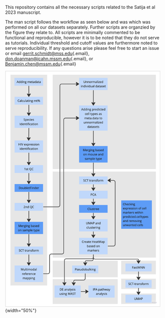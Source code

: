 This repository contains all the necessary scripts related to the Satija et al 2023 manuscript.

The man script follows the workflow as seen below and was which was performed on all our datasets separately. Further scripts are organzied by the figure they relate to. All scripts are minimally commented to be functional and reproducible, however it is to be noted that they do not serve as tutorials. Individual threshold and cutoff values are furthermore noted to serve reproducibility. If any questions arise please feel free to start an issue or email [gerrit.schmidt\@mss.edu](mailto:gerrit.schmidt@mss.edu){.email}, [don.doanman\@icahn.mssm.edu](mailto:don.doanman@icahn.mssm.edu){.email}, or [Benjamin.chen\@mssm.edu](mailto:Benjamin.chen@mssm.edu){.email}

![](Picture1.png){width="50%"}
